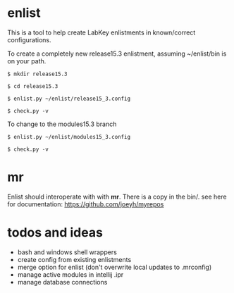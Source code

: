 # enlist

This is a tool to help create LabKey enlistments in known/correct configurations.
  
To create a completely new release15.3 enlistment, assuming ~/enlist/bin is on your path.

```
$ mkdir release15.3

$ cd release15.3

$ enlist.py ~/enlist/release15_3.config

$ check.py -v
```

To change to the modules15.3 branch
```
$ enlist.py ~/enlist/modules15_3.config

$ check.py -v
```

# mr
Enlist should interoperate with with **mr**. There is a copy in the bin/. see here for documentation: https://github.com/joeyh/myrepos


# todos and ideas
* bash and windows shell wrappers
* create config from existing enlistments
* merge option for enlist (don't overwrite local updates to .mrconfig)
* manage active modules in intellij .ipr
* manage database connections

